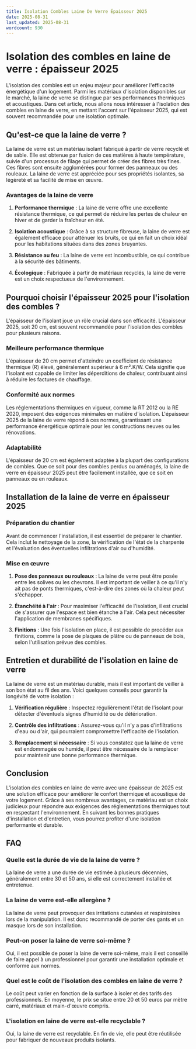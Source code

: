 ```yaml
---
title: Isolation Combles Laine De Verre Épaisseur 2025
date: 2025-08-31
last_updated: 2025-08-31
wordcount: 930
---
```


# Isolation des combles en laine de verre : épaisseur 2025

L'isolation des combles est un enjeu majeur pour améliorer l'efficacité énergétique d'un logement. Parmi les matériaux d'isolation disponibles sur le marché, la laine de verre se distingue par ses performances thermiques et acoustiques. Dans cet article, nous allons nous intéresser à l'isolation des combles en laine de verre, en mettant l'accent sur l'épaisseur 2025, qui est souvent recommandée pour une isolation optimale.

## Qu'est-ce que la laine de verre ?

La laine de verre est un matériau isolant fabriqué à partir de verre recyclé et de sable. Elle est obtenue par fusion de ces matières à haute température, suivie d'un processus de filage qui permet de créer des fibres très fines. Ces fibres sont ensuite agglomérées pour former des panneaux ou des rouleaux. La laine de verre est appréciée pour ses propriétés isolantes, sa légèreté et sa facilité de mise en œuvre.

### Avantages de la laine de verre

1. **Performance thermique** : La laine de verre offre une excellente résistance thermique, ce qui permet de réduire les pertes de chaleur en hiver et de garder la fraîcheur en été.

2. **Isolation acoustique** : Grâce à sa structure fibreuse, la laine de verre est également efficace pour atténuer les bruits, ce qui en fait un choix idéal pour les habitations situées dans des zones bruyantes.

3. **Résistance au feu** : La laine de verre est incombustible, ce qui contribue à la sécurité des bâtiments.

4. **Écologique** : Fabriquée à partir de matériaux recyclés, la laine de verre est un choix respectueux de l'environnement.

## Pourquoi choisir l'épaisseur 2025 pour l'isolation des combles ?

L'épaisseur de l'isolant joue un rôle crucial dans son efficacité. L'épaisseur 2025, soit 20 cm, est souvent recommandée pour l'isolation des combles pour plusieurs raisons.

### Meilleure performance thermique

L'épaisseur de 20 cm permet d'atteindre un coefficient de résistance thermique (R) élevé, généralement supérieur à 6 m².K/W. Cela signifie que l'isolant est capable de limiter les déperditions de chaleur, contribuant ainsi à réduire les factures de chauffage.

### Conformité aux normes

Les réglementations thermiques en vigueur, comme la RT 2012 ou la RE 2020, imposent des exigences minimales en matière d'isolation. L'épaisseur 2025 de la laine de verre répond à ces normes, garantissant une performance énergétique optimale pour les constructions neuves ou les rénovations.

### Adaptabilité

L'épaisseur de 20 cm est également adaptée à la plupart des configurations de combles. Que ce soit pour des combles perdus ou aménagés, la laine de verre en épaisseur 2025 peut être facilement installée, que ce soit en panneaux ou en rouleaux.

## Installation de la laine de verre en épaisseur 2025

### Préparation du chantier

Avant de commencer l'installation, il est essentiel de préparer le chantier. Cela inclut le nettoyage de la zone, la vérification de l'état de la charpente et l'évaluation des éventuelles infiltrations d'air ou d'humidité.

### Mise en œuvre

1. **Pose des panneaux ou rouleaux** : La laine de verre peut être posée entre les solives ou les chevrons. Il est important de veiller à ce qu'il n'y ait pas de ponts thermiques, c'est-à-dire des zones où la chaleur peut s'échapper.

2. **Étanchéité à l'air** : Pour maximiser l'efficacité de l'isolation, il est crucial de s'assurer que l'espace est bien étanche à l'air. Cela peut nécessiter l'application de membranes spécifiques.

3. **Finitions** : Une fois l'isolation en place, il est possible de procéder aux finitions, comme la pose de plaques de plâtre ou de panneaux de bois, selon l'utilisation prévue des combles.

## Entretien et durabilité de l'isolation en laine de verre

La laine de verre est un matériau durable, mais il est important de veiller à son bon état au fil des ans. Voici quelques conseils pour garantir la longévité de votre isolation :

1. **Vérification régulière** : Inspectez régulièrement l'état de l'isolant pour détecter d'éventuels signes d'humidité ou de détérioration.

2. **Contrôle des infiltrations** : Assurez-vous qu'il n'y a pas d'infiltrations d'eau ou d'air, qui pourraient compromettre l'efficacité de l'isolation.

3. **Remplacement si nécessaire** : Si vous constatez que la laine de verre est endommagée ou humide, il peut être nécessaire de la remplacer pour maintenir une bonne performance thermique.

## Conclusion

L'isolation des combles en laine de verre avec une épaisseur de 2025 est une solution efficace pour améliorer le confort thermique et acoustique de votre logement. Grâce à ses nombreux avantages, ce matériau est un choix judicieux pour répondre aux exigences des réglementations thermiques tout en respectant l'environnement. En suivant les bonnes pratiques d'installation et d'entretien, vous pourrez profiter d'une isolation performante et durable.

## FAQ

### Quelle est la durée de vie de la laine de verre ?

La laine de verre a une durée de vie estimée à plusieurs décennies, généralement entre 30 et 50 ans, si elle est correctement installée et entretenue.

### La laine de verre est-elle allergène ?

La laine de verre peut provoquer des irritations cutanées et respiratoires lors de la manipulation. Il est donc recommandé de porter des gants et un masque lors de son installation.

### Peut-on poser la laine de verre soi-même ?

Oui, il est possible de poser la laine de verre soi-même, mais il est conseillé de faire appel à un professionnel pour garantir une installation optimale et conforme aux normes.

### Quel est le coût de l'isolation des combles en laine de verre ?

Le coût peut varier en fonction de la surface à isoler et des tarifs des professionnels. En moyenne, le prix se situe entre 20 et 50 euros par mètre carré, matériaux et main-d'œuvre compris.

### L'isolation en laine de verre est-elle recyclable ?

Oui, la laine de verre est recyclable. En fin de vie, elle peut être réutilisée pour fabriquer de nouveaux produits isolants.